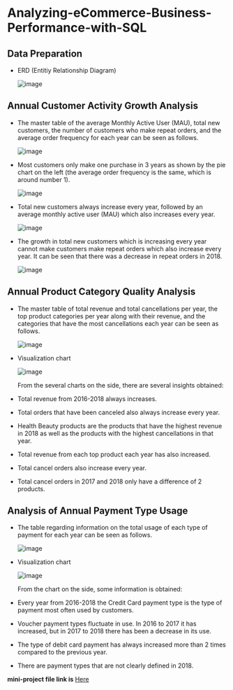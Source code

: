 # Analyzing-eCommerce-Business-Performance-with-SQL

## Data Preparation
- ERD (Entitiy Relationship Diagram)
  
  ![image](https://github.com/nunuufdlh01/Analyzing-eCommerce-Business-Performance-with-SQL/assets/89932073/0c21d23c-1d48-4172-bb7f-0f2ca5d17daf)

## Annual Customer Activity Growth Analysis
- The master table of the average Monthly Active User (MAU), total new customers, the number of customers who make repeat orders,
  and the average order frequency for each year can be seen as follows.

  ![image](https://github.com/nunuufdlh01/Analyzing-eCommerce-Business-Performance-with-SQL/assets/89932073/de3d0fa8-2d01-4b43-8777-7b765e57814f)

- Most customers only make one purchase in 3 years as shown by the pie chart on the left (the average order frequency is the same, which is around number 1).

  ![image](https://github.com/nunuufdlh01/Analyzing-eCommerce-Business-Performance-with-SQL/assets/89932073/0c33b4ea-bcf7-4831-8bdd-c385b1915666)

- Total new customers always increase every year, followed by an average monthly active user (MAU) which also increases every year.

  ![image](https://github.com/nunuufdlh01/Analyzing-eCommerce-Business-Performance-with-SQL/assets/89932073/def7c19c-e0d9-4e5c-82f9-972d571713b4)

- The growth in total new customers which is increasing every year cannot make customers make repeat orders which also increase every year.
  It can be seen that there was a decrease in repeat orders in 2018.

  ![image](https://github.com/nunuufdlh01/Analyzing-eCommerce-Business-Performance-with-SQL/assets/89932073/0fd8367c-4f8c-420c-9cdc-90585619a862)

## Annual Product Category Quality Analysis
- The master table of total revenue and total cancellations per year, the top product categories per year along with their revenue,
  and the categories that have the most cancellations each year can be seen as follows.

  ![image](https://github.com/nunuufdlh01/Analyzing-eCommerce-Business-Performance-with-SQL/assets/89932073/11977762-9491-40f0-acec-afbd66390c9a)

- Visualization chart

  ![image](https://github.com/nunuufdlh01/Analyzing-eCommerce-Business-Performance-with-SQL/assets/89932073/fa3524d8-243f-4315-9ddf-0d485ebb9cb5)

  From the several charts on the side, there are several insights obtained:
- Total revenue from 2016-2018 always increases.
- Total orders that have been canceled also always increase every year.
- Health Beauty products are the products that have the highest revenue in 2018 as well as the products with the highest cancellations in that year.
- Total revenue from each top product each year has also increased.
- Total cancel orders also increase every year.
- Total cancel orders in 2017 and 2018 only have a difference of 2 products.

## Analysis of Annual Payment Type Usage

- The table regarding information on the total usage of each type of payment for each year can be seen as follows.

  ![image](https://github.com/nunuufdlh01/Analyzing-eCommerce-Business-Performance-with-SQL/assets/89932073/81d07caf-f0e9-428e-98f4-38798fd1108f)

- Visualization chart

  ![image](https://github.com/nunuufdlh01/Analyzing-eCommerce-Business-Performance-with-SQL/assets/89932073/7f04ea73-9f9f-4560-8da5-dcfdd68020d4)

  From the chart on the side, some information is obtained:
- Every year from 2016-2018 the Credit Card payment type is the type of payment most often used by customers.
- Voucher payment types fluctuate in use. In 2016 to 2017 it has increased, but in 2017 to 2018 there has been a decrease in its use.
- The type of debit card payment has always increased more than 2 times compared to the previous year.
- There are payment types that are not clearly defined in 2018.

**mini-project file link is** <a href="https://drive.google.com/file/d/1p1bU1Uvm3MPllSf335t9-K-8YjIPuTLw/view?usp=sharing">Here</a>




 


